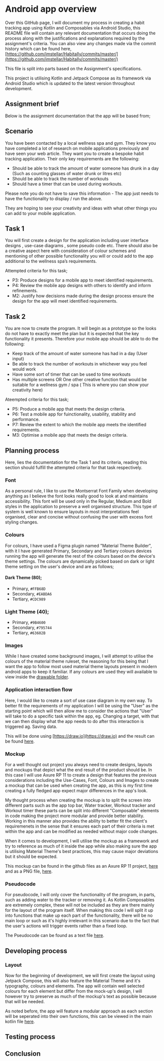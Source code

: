 # Android app overview
Over this GitHub page, I will document my process in creating a habit tracking app using Kotlin and Composables via Android Studio, this README file will contain any relevant documentation that occurs doing the process along with the justifications and explanations required by the assignment's criteria. You can also view any changes made via the commit history which can be found here, [https://github.com/imstellar/Habitally/commits/master/](https://github.com/imstellar/Habitally/commits/master/)

This file is split into parts based on the Assignment's specifications.

This project is utilising Kotlin and Jetpack Compose as its framework via Android Studio which is updated to the latest version throughout development.

## Assignment brief
Below is the assignment documentation that the app will be based from; 

## Scenario
You have been contacted by a local wellness spa and gym. They know you have completed a lot of research on mobile applications previously and have seen your web article. They want you to create a bespoke habit tracking application. Their only key requirements are the following:

- Should be able to track the amount of water someone has drunk in a day (Such as counting glasses of water drunk or litres etc)
- Should be able to track the number of workouts
- Should have a timer that can be used during workouts. 

Please note you do not have to save this information - The app just needs to have the functionality to display / run the above.

They are hoping to see your creativity and ideas with what other things you can add to your mobile application. 

## Task 1
You will first create a design for the application including user interface designs , use-case diagrams , some pseudo code etc. There should also be a creative aspect here with consideration of colour schemes and mentioning of other possible functionality you will or could add to the app additional to the wellness spa’s requirements.

Attempted criteria for this task;

- P3: Produce designs for a mobile app to meet identified requirements.
- P4: Review the mobile app designs with others to identify and inform refinements.
- M2: Justify how decisions made during the design process ensure the design for the app will meet identified requirements.

## Task 2
You are now to create the program. It will begin as a prototype so the looks do not have to exactly meet the plan but it is expected that the key functionality it presents. Therefore your mobile app should be able to do the following:
- Keep track of the amount of water someone has had in a day (User input)
- Be able to track the number of workouts in whichever way you feel would work
- Have some sort of timer that can be used to time workouts
- Has multiple screens OR One other creative function that would be suitable for a wellness gym / spa ( This is where you can show your creativity here)

Ateempted criteria for this task;

- P5: Produce a mobile app that meets the design criteria.
- P6: Test a mobile app for fuinctionality, usability, stability and performance.
- P7: Review the extent to which the mobile app meets the identified requirements.
- M3: Optimise a mobile app that meets the design criteria.

## Planning process
Here, lies the documentation for the Task 1 and its criteria, reading this section should fulfill the attempted criteria for that task respectively.

### Font
As a personal rule, I like to use the Montserrat Font Family when developing anything as I believe the font looks really good to look at and maintains accessibility. This font will be used only in the Regular, Medium and Bold styles in the application to preserve a well organised structure. This type of system is well known to ensure layouts in most interpretations feel organised, clear and concise without confusing the user with excess font styling changes.

### Colours
For colours, I have used a Figma plugin named "Material Theme Builder", with it I have generated Primary, Secondary and Tertiary colours devices running the app will generate the rest of the colours based on the device's theme settings. The colours are dynamically picked based on dark or light theme setting on the user's device and are as follows;

#### Dark Theme (80);
- Primary, `#FFB68D`
- Secondary, `#EABDA6`
- Tertiary, `#CDC989`

### Light Theme (40);
- Primary, `#9B4600`
- Secondary, `#795744`
- Tertiary, `#63602B`

### Images
While I have created some background images, I will attempt to utilise the colours of the material theme ruleset, the reasoning for this being that I want the app to follow most used material theme layouts present in modern android apps to keep it familiar. If any colours are used they will available to view inside the [drawable folder](/app/src/main/res/drawable/).

### Application interaction flow
Here, I would like to create a sort of use case diagram in my own way. To better fit the requirements of my application I will be using the "User" as the starting point which will then allow me to consider the actions that "User" will take to do a specific task within the app, eg. Changing a target, with that we can then display what the app needs to do after this interaction is triggered ag. Saving data.

This will be done using [https://draw.io](https://draw.io) and the result can be found [here](/Use-Cases.png).

### Mockup
For a well thought out project you always need to create designs, layouts and mockups that depict what the end result of the product should be. In this case I will use Axure RP 11 to create a design that features the previous considerations including the Use-Cases, Font, Colours and Images to create a mockup that can be used when creating the app, as this is my first time creating a fully fledged app expect major differences in the app's look.

My thought process when creating the mockup is to split the screen into different parts such as the app top bar, Water tracker, Workout tracker and Workout timer these parts can be split into different "Composable" elements in code making the project more modular and provide better stability. Working in this manner also provides the ability to better fit the client's requiremenets in the sense that it ensures each part of their criteria is met within the app and can be modified as needed without major code changes.

When it comes to development, I will utilise the mockup as a framework and try to reference as much of it inside the app while also making sure the app is utilising Material Theme's best practices, this may cause major deviations but it should be expected.

This mockup can be found in the github files as an Axure RP 11 project, [here](/app_mockup.rp) and as a PNG file, [here](TODO).

### Pseudocode
For pseudocode, I will only cover the functionality of the program, in parts, such as adding water to the tracker or removing it. As Kotlin Composables are extremely complex, these will not be included as they are there mainly for the layout of the program itself. When making this code I will split it up into functions that make up each part of the functionality, there will be no main loop or such as it's highly irrelevant in this scenario due to the fact that the user's actions will trigger events rather than a fixed loop.

The Pseudocode can be found as a text file [here](/Pseudocode.txt).

## Developing process

### Layout
Now for the beginning of development, we will first create the layout using Jetpack Compose, this will also feature the Material Theme and it's typography, colours and elements. The app will contain well selected colours for each element but differ from the mock-up's design, I will however try to preserve as much of the mockup's text as possible because that will be needed.

As noted before, the app will feature a modular approach as each section will be seperated into their own functions, this can be viewed in the main kotlin file [here](/app/src/main/java/com/assignment/habitally/MainActivity.kt).

## Testing process

## Conclusion